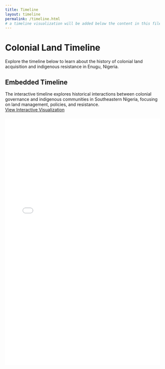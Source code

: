 ```yaml
---
title: Timeline
layout: timeline
permalink: /timeline.html
# a timeline visualization will be added below the content in this file
---
```


# Colonial Land Timeline

Explore the timeline below to learn about the history of colonial land acquisition and indigenous resistance in Enugu, Nigeria.

## Embedded Timeline

<div class="visualization-container">
  <div class="text-content">
    The interactive timeline explores historical interactions between colonial governance and indigenous communities in Southeastern Nigeria, focusing on land management, policies, and resistance.
    <br>
    <a href="objects/006_CLAIRE_Colonial_Land_Timeline_Red_White.html" target="_blank">View Interactive Visualization</a>
  </div>
  <div class="iframe-container" style="margin-top: 20px;">
    <iframe src="objects/006_CLAIRE_Colonial_Land_Timeline_Red_White.html" width="100%" height="800" style="border:none;"></iframe>
  </div>
</div>





